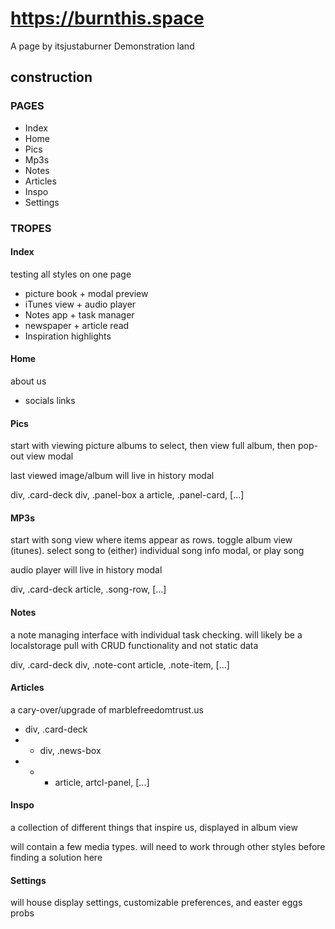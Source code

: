 # https://burnthis.space

A page by itsjustaburner 
Demonstration land

## construction

### PAGES
- Index
- Home
- Pics
- Mp3s
- Notes
- Articles
- Inspo
- Settings

### TROPES

#### Index
testing all styles on one page
- picture book + modal preview
- iTunes view + audio player
- Notes app + task manager
- newspaper + article read
- Inspiration highlights

#### Home
about us
- socials links

#### Pics
start with viewing picture albums to select, then view full album, then pop-out view modal

last viewed image/album will live in history modal

div, .card-deck
    div, .panel-box
        a
            article, .panel-card, [...]

#### MP3s
start with song view where items appear as rows. toggle album view (itunes). select song to (either) individual song info modal, or play song

audio player will live in history modal

div, .card-deck
    article, .song-row, [...]

#### Notes
a note managing interface with individual task checking. will likely be a localstorage pull with CRUD functionality and not static data

div, .card-deck
    div, .note-cont
        article, .note-item, [...]

#### Articles
a cary-over/upgrade of marblefreedomtrust.us

- div, .card-deck
- - div, .news-box
- - - article, artcl-panel, [...]

#### Inspo
a collection of different things that inspire us, displayed in album view

will contain a few media types. will need to work through other styles before finding a solution here

#### Settings
will house display settings, customizable preferences, and easter eggs probs
